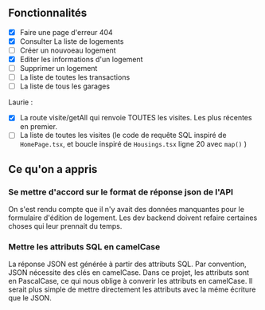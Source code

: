 ## Fonctionnalités

- [x] Faire une page d'erreur 404
- [x] Consulter La liste de logements
- [ ] Créer un nouvoeau logement
- [x] Editer les informations d'un logement
- [ ] Supprimer un logement
- [ ] La liste de toutes les transactions
- [ ] La liste de tous les garages

Laurie :

- [x] La route visite/getAll qui renvoie TOUTES les visites. Les plus récentes en premier.
- [ ] La liste de toutes les visites (le code de requête SQL inspiré de `HomePage.tsx`, et boucle inspiré de `Housings.tsx` ligne 20 avec `map()` )

## Ce qu'on a appris

### Se mettre d'accord sur le format de réponse json de l'API

On s'est rendu compte que il n'y avait des données manquantes pour le formulaire d'édition de logement. Les dev backend doivent refaire certaines choses qui leur prennait du temps.

### Mettre les attributs SQL en camelCase

La réponse JSON est générée à partir des attributs SQL. Par convention, JSON nécessite des clés en camelCase. Dans ce projet, les attributs sont en PascalCase, ce qui nous oblige à converir les attributs en camelCase. Il serait plus simple de mettre directement les attributs avec la méme écriture que le JSON.
